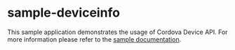 sample-deviceinfo
=================

This sample application demonstrates the usage of Cordova Device API. For more information please refer to the [sample documentation](http://docs.telerik.com/platform/appbuilder/sample-apps/sample-deviceinfo).

